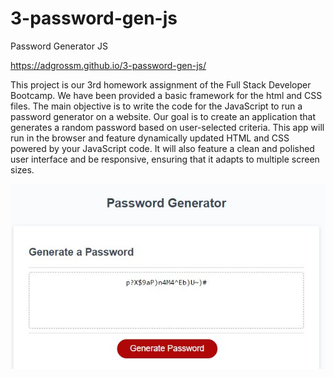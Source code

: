 # 3-password-gen-js

Password Generator JS

https://adgrossm.github.io/3-password-gen-js/

This project is our 3rd homework assignment of the Full Stack Developer Bootcamp. We have been provided a basic framework for the html and CSS files. The main objective is to write the code for the JavaScript to run a password generator on a website. Our goal is to create an application that generates a random password based on user-selected criteria. This app will run in the browser and feature dynamically updated HTML and CSS powered by your JavaScript code. It will also feature a clean and polished user interface and be responsive, ensuring that it adapts to multiple screen sizes.

<img src="./assets/images/screenshot.JPG" alt="screenshot of password generator">
